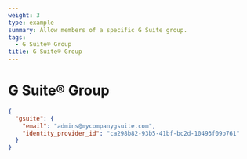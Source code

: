 ```yaml
---
weight: 3
type: example
summary: Allow members of a specific G Suite group.
tags:
  - G Suite® Group
title: G Suite® Group
---
```


# G Suite® Group

```json
{
  "gsuite": {
    "email": "admins@mycompanygsuite.com",
    "identity_provider_id": "ca298b82-93b5-41bf-bc2d-10493f09b761"
  }
}
```
